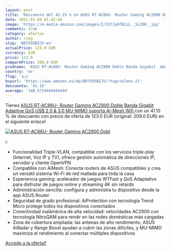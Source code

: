 ```yaml
---
layout: post
title: 'Descuento del 41.15 % en ASUS RT-AC86U- Router Gaming AC2900 Dobl'
date: 2021-01-04 01:42:44
image: 'https://m.media-amazon.com/images/I/31YJyHfB2iL._SL200_.jpg'
comments: true
category: ofertas
author: ring
slug: 'B07595BZJV-es'
actualPrice: 123.0 EUR
currency: EUR
price: 123.0
comparePrice: 209.0 EUR
prodname: 'ASUS RT-AC86U- Router Gaming AC2900 Doble Banda Gigabit  Adaptive QoS  USB 2.0 & 3.0  MU-MIMO  soporta Ai-Mesh Wifi '
country: 'es'
flag: '🇪🇸'
buyurl: 'https://www.amazon.es/dp/B07595BZJV/?tag=tolees-21'
descuento: '41.15'
average: '148.5719444444444'
---
```


Tienes [ASUS RT-AC86U- Router Gaming AC2900 Doble Banda Gigabit  Adaptive QoS  USB 2.0 & 3.0  MU-MIMO  soporta Ai-Mesh Wifi ](https://www.amazon.es/dp/B07595BZJV/?tag=tolees-21) con un 41.15 % de descuento con precio de oferta de 123.0 EUR (original: 209.0 EUR) en el siguiente enlace!

[![ASUS RT-AC86U- Router Gaming AC2900 Dobl](https://m.media-amazon.com/images/I/31YJyHfB2iL._SL200_.jpg)](https://www.amazon.es/dp/B07595BZJV/?tag=tolees-21)

ℹ️:

- Funcionalidad Triple-VLAN, compatible con los servicios triple-play (Internet, Voz IP y TV), ofrece gestión automática de direcciones IP, servidor y cliente OpenVPN
- Compatible con AiMesh: Conecta routers de ASUS compatibles y crea un versátil sistema Wi-Fi de red mallada para toda la casa
- Experiencia gaming: acelerador de juegos WTFast y QoS Adaptativo para disfrutar de juegos online y streaming 4K sin retardo
- Administración sencilla: configura y administra tu dispositivo desde la app ASUS Router
- Seguridad de grado profesional: AiProtection con tecnología Trend Micro protege todos los dispositivos conectados
- Conectividad inalámbrica de alta velocidad: velocidades AC2900 con tecnología NitroQAM para rendir en las redes domésticas más cargadas
- Zona de cobertura ampliada: las antenas de alto rendimiento, ASUS AiRadar y Range Boost ayudan a cubrir las zonas difíciles, y MU-MIMO maximiza el rendimiento al conectar múltiples dispositivos

[Accede a la oferta!!](https://www.amazon.es/dp/B07595BZJV/?tag=tolees-21)

